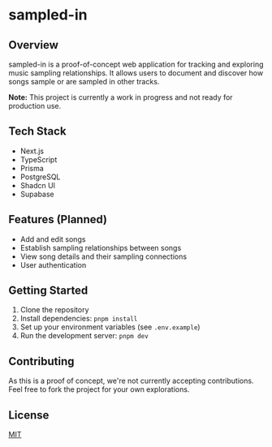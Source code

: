 # sampled-in

## Overview

sampled-in is a proof-of-concept web application for tracking and exploring music sampling relationships. It allows users to document and discover how songs sample or are sampled in other tracks.

**Note:** This project is currently a work in progress and not ready for production use.

## Tech Stack

- Next.js
- TypeScript
- Prisma
- PostgreSQL
- Shadcn UI
- Supabase

## Features (Planned)

- Add and edit songs
- Establish sampling relationships between songs
- View song details and their sampling connections
- User authentication

## Getting Started

1. Clone the repository
2. Install dependencies: `pnpm install`
3. Set up your environment variables (see `.env.example`)
4. Run the development server: `pnpm dev`

## Contributing

As this is a proof of concept, we're not currently accepting contributions. Feel free to fork the project for your own explorations.

## License

[MIT](https://choosealicense.com/licenses/mit/)